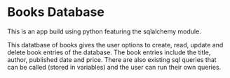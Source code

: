 # Books Database

This is an app build using python featuring the sqlalchemy module.

This datatbase of books gives the user options to create, read, update and delete book entries of the database. The book entries include the title, author, published date and price. There are also existing sql queries that can be called (stored in variables) and the user can run their own queries.
